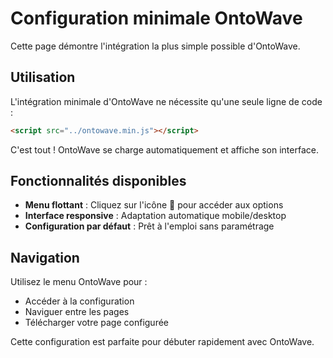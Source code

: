 # Configuration minimale OntoWave

Cette page démontre l'intégration la plus simple possible d'OntoWave.

## Utilisation

L'intégration minimale d'OntoWave ne nécessite qu'une seule ligne de code :

```html
<script src="../ontowave.min.js"></script>
```

C'est tout ! OntoWave se charge automatiquement et affiche son interface.

## Fonctionnalités disponibles

- **Menu flottant** : Cliquez sur l'icône 🌊 pour accéder aux options
- **Interface responsive** : Adaptation automatique mobile/desktop  
- **Configuration par défaut** : Prêt à l'emploi sans paramétrage

## Navigation

Utilisez le menu OntoWave pour :
- Accéder à la configuration
- Naviguer entre les pages  
- Télécharger votre page configurée

Cette configuration est parfaite pour débuter rapidement avec OntoWave.
